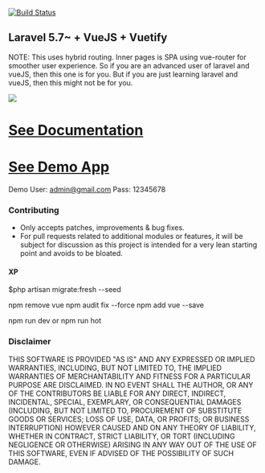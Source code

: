 [![Build Status](https://travis-ci.org/darryldecode/laravel-starter-kit.svg?branch=master)](https://travis-ci.org/darryldecode/laravel-starter-kit)

<h2>Laravel 5.7~ + VueJS + Vuetify</h2>
<p>NOTE: This uses hybrid routing. Inner pages is SPA using vue-router for smoother user experience. So if you are an advanced user of laravel and vueJS, then this one is for you. But if you are just learning laravel and vueJS, then this might not be for you.</p>

<img src="https://assets.darrylfernandez.com/wp-content/uploads/2018/04/Screenshot_2.png"></p>

# [See Documentation](https://laravel-starter-kit-docs.darrylfernandez.com/)
# [See Demo App](https://laravel-starter-kit.darrylfernandez.com/)

Demo User: admin@gmail.com Pass: 12345678

<h3 id="contributing">Contributing</h3>

- Only accepts patches, improvements & bug fixes.
- For pull requests related to additional modules or features, it will be subject for discussion as this project is intended for a very lean starting point and avoids to be bloated.

<h4> XP </h4>
$php artisan migrate:fresh --seed 


npm remove vue
npm audit fix --force
npm add vue --save

npm run dev
or npm run hot

<h3>Disclaimer</h3>

THIS SOFTWARE IS PROVIDED "AS IS" AND ANY EXPRESSED OR IMPLIED WARRANTIES, INCLUDING, BUT NOT LIMITED TO, THE IMPLIED WARRANTIES OF MERCHANTABILITY AND FITNESS FOR A PARTICULAR PURPOSE ARE DISCLAIMED. IN NO EVENT SHALL THE AUTHOR, OR ANY OF THE CONTRIBUTORS BE LIABLE FOR ANY DIRECT, INDIRECT, INCIDENTAL, SPECIAL, EXEMPLARY, OR CONSEQUENTIAL DAMAGES (INCLUDING, BUT NOT LIMITED TO, PROCUREMENT OF SUBSTITUTE GOODS OR SERVICES; LOSS OF USE, DATA, OR PROFITS; OR BUSINESS INTERRUPTION) HOWEVER CAUSED AND ON ANY THEORY OF LIABILITY, WHETHER IN CONTRACT, STRICT LIABILITY, OR TORT (INCLUDING NEGLIGENCE OR OTHERWISE) ARISING IN ANY WAY OUT OF THE USE OF THIS SOFTWARE, EVEN IF ADVISED OF THE POSSIBILITY OF SUCH DAMAGE.
